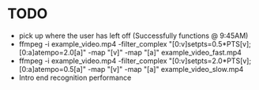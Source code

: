 TODO
====
* pick up where the user has left off (Successfully functions @ 9:45AM)
* ffmpeg -i example_video.mp4 -filter_complex "[0:v]setpts=0.5*PTS[v];[0:a]atempo=2.0[a]" -map "[v]" -map "[a]" example_video_fast.mp4
* ffmpeg -i example_video.mp4 -filter_complex "[0:v]setpts=2.0*PTS[v];[0:a]atempo=0.5[a]" -map "[v]" -map "[a]" example_video_slow.mp4
* Intro end recognition performance
